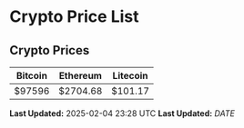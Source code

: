 # Crypto Price List

## Crypto Prices
| Bitcoin | Ethereum | Litecoin |
| ------- | -------- | -------- |
| $97596 | $2704.68 | $101.17 |
**Last Updated:** 2025-02-04 23:28 UTC
**Last Updated:** $DATE$
